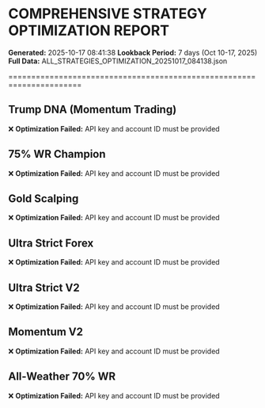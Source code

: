 # COMPREHENSIVE STRATEGY OPTIMIZATION REPORT

**Generated:** 2025-10-17 08:41:38
**Lookback Period:** 7 days (Oct 10-17, 2025)
**Full Data:** ALL_STRATEGIES_OPTIMIZATION_20251017_084138.json

======================================================================

## Trump DNA (Momentum Trading)

❌ **Optimization Failed:** API key and account ID must be provided

## 75% WR Champion

❌ **Optimization Failed:** API key and account ID must be provided

## Gold Scalping

❌ **Optimization Failed:** API key and account ID must be provided

## Ultra Strict Forex

❌ **Optimization Failed:** API key and account ID must be provided

## Ultra Strict V2

❌ **Optimization Failed:** API key and account ID must be provided

## Momentum V2

❌ **Optimization Failed:** API key and account ID must be provided

## All-Weather 70% WR

❌ **Optimization Failed:** API key and account ID must be provided

